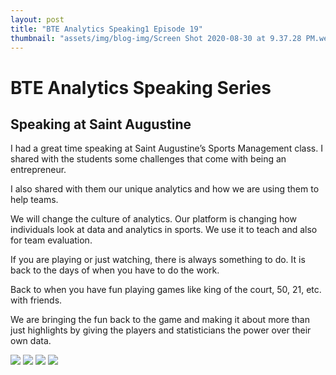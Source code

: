 ```yaml
---
layout: post
title: "BTE Analytics Speaking1 Episode 19"
thumbnail: "assets/img/blog-img/Screen Shot 2020-08-30 at 9.37.28 PM.webp"
---
```


# BTE Analytics Speaking Series 

## Speaking at Saint Augustine 

I had a great time speaking at Saint Augustine’s Sports Management class. I shared with the students some challenges that come with being an entrepreneur. 

I also shared with them our unique analytics and how we are using them to help teams.

We will change the culture of analytics. Our platform is changing how individuals look at data and analytics in sports. We use it to teach and also for team evaluation. 

If you are playing or just watching, there is always something to do. It is back to the days of when you have to do the work. 

Back to when you have fun playing games like king of the court, 50, 21, etc. with friends. 

We are bringing the fun back to the game and making it about more than just highlights by giving the players and statisticians the power over their own data. 

![]({{site.url}}{{site.baseurl}}/assets/img/blog-img/Speaker2.webp?raw=true)
![]({{site.url}}{{site.baseurl}}/assets/img/blog-img/Speaker3.webp?raw=true)
![]({{site.url}}{{site.baseurl}}/assets/img/blog-img/Speaker4.webp?raw=true)
![]({{site.url}}{{site.baseurl}}/assets/img/blog-img/Speaker5.webp?raw=true)
